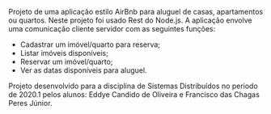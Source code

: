Projeto de uma aplicação estilo AirBnb para aluguel de casas, apartamentos ou quartos. Neste projeto foi usado Rest do Node.js.
A aplicação envolve uma comunicação cliente servidor com as seguintes funções: 
- Cadastrar um imóvel/quarto para reserva;
- Listar imóveis disponíveis;
- Reservar um imóvel/quarto;
- Ver as datas disponíveis para aluguel.

Projeto desenvolvido para a disciplina de Sistemas Distribuídos no periodo de 2020.1 pelos alunos: Eddye Candido de Oliveira e Francisco das Chagas Peres Júnior.